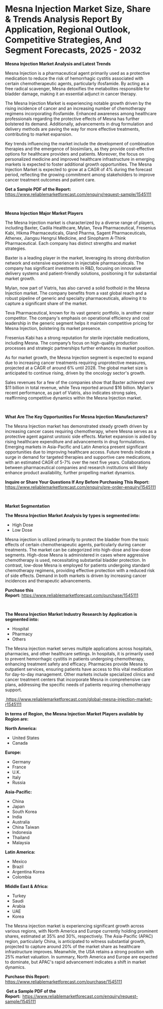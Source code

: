<p><h1>Mesna Injection Market Size, Share & Trends Analysis Report By Application, Regional Outlook, Competitive Strategies, And Segment Forecasts, 2025 - 2032</h1></p><p><strong>Mesna Injection Market Analysis and Latest Trends</strong></p>
<p><p>Mesna Injection is a pharmaceutical agent primarily used as a protective medication to reduce the risk of hemorrhagic cystitis associated with certain chemotherapeutic agents, particularly ifosfamide. By acting as a free radical scavenger, Mesna detoxifies the metabolites responsible for bladder damage, making it an essential adjunct in cancer therapy. </p><p>The Mesna Injection Market is experiencing notable growth driven by the rising incidence of cancer and an increasing number of chemotherapy regimens incorporating ifosfamide. Enhanced awareness among healthcare professionals regarding the protective effects of Mesna has further bolstered its demand. Additionally, advancements in drug formulation and delivery methods are paving the way for more effective treatments, contributing to market expansion.</p><p>Key trends influencing the market include the development of combination therapies and the emergence of biosimilars, as they provide cost-effective options for healthcare providers and patients. Moreover, the focus on personalized medicine and improved healthcare infrastructure in emerging markets is expected to foster additional growth opportunities. The Mesna Injection Market is expected to grow at a CAGR of 4% during the forecast period, reflecting the growing commitment among stakeholders to improve cancer treatment outcomes and patient care.</p></p>
<p><strong>Get a Sample PDF of the Report:&nbsp;</strong> <a href="https://www.reliablemarketforecast.com/enquiry/request-sample/1545111?utm_campaign=2397&utm_medium=2&utm_source=Github&utm_content=ia&utm_term=19042025&utm_id=mesna-injection">https://www.reliablemarketforecast.com/enquiry/request-sample/1545111</a></p>
<p>&nbsp;</p>
<p><strong>Mesna Injection Major Market Players</strong></p>
<p><p>The Mesna Injection market is characterized by a diverse range of players, including Baxter, Cadila Healthcare, Mylan, Teva Pharmaceutical, Fresenius Kabi, Hikma Pharmaceuticals, Gland Pharma, Sagent Pharmaceuticals, Athenex, Jiangsu Hengrui Medicine, and Sinopharm A-Think Pharmaceutical. Each company has distinct strengths and market strategies.</p><p>Baxter is a leading player in the market, leveraging its strong distribution network and extensive experience in injectable pharmaceuticals. The company has significant investments in R&D, focusing on innovative delivery systems and patient-friendly solutions, positioning it for substantial market growth.</p><p>Mylan, now part of Viatris, has also carved a solid foothold in the Mesna Injection market. The company benefits from a vast global reach and a robust pipeline of generic and specialty pharmaceuticals, allowing it to capture a significant share of the market. </p><p>Teva Pharmaceutical, known for its vast generic portfolio, is another major competitor. The company's emphasis on operational efficiency and cost leadership in the generic segment helps it maintain competitive pricing for Mesna Injection, bolstering its market presence.</p><p>Fresenius Kabi has a strong reputation for sterile injectable medications, including Mesna. The company’s focus on high-quality production processes and strategic partnerships further enhances its market position.</p><p>As for market growth, the Mesna Injection segment is expected to expand due to increasing cancer treatments requiring uroprotective measures, projected at a CAGR of around 6% until 2028. The global market size is anticipated to continue rising, driven by the oncology sector's growth.</p><p>Sales revenues for a few of the companies show that Baxter achieved over $11 billion in total revenue, while Teva reported around $16 billion. Mylan's recent performance, as part of Viatris, also indicates strong sales, reaffirming competitive dynamics within the Mesna Injection market.</p></p>
<p>&nbsp;</p>
<p><strong>What Are The Key Opportunities For Mesna Injection Manufacturers?</strong></p>
<p><p>The Mesna Injection market has demonstrated steady growth driven by increasing cancer cases requiring chemotherapy, where Mesna serves as a protective agent against urotoxic side effects. Market expansion is aided by rising healthcare expenditure and advancements in drug formulations. Emerging markets in Asia-Pacific and Latin America present significant opportunities due to improving healthcare access. Future trends indicate a surge in demand for targeted therapies and supportive care medications, with an estimated CAGR of 5-7% over the next five years. Collaborations between pharmaceutical companies and research institutions will likely enhance product availability, further propelling market dynamics.</p></p>
<p><strong>Inquire or Share Your Questions If Any Before Purchasing This Report:</strong> <a href="https://www.reliablemarketforecast.com/enquiry/pre-order-enquiry/1545111?utm_campaign=2397&utm_medium=2&utm_source=Github&utm_content=ia&utm_term=19042025&utm_id=mesna-injection">https://www.reliablemarketforecast.com/enquiry/pre-order-enquiry/1545111</a></p>
<p>&nbsp;</p>
<p><strong>Market Segmentation</strong></p>
<p><strong>The Mesna Injection Market Analysis by types is segmented into:</strong></p>
<p><ul><li>High Dose</li><li>Low Dose</li></ul></p>
<p><p>Mesna injection is utilized primarily to protect the bladder from the toxic effects of certain chemotherapeutic agents, particularly during cancer treatments. The market can be categorized into high-dose and low-dose segments. High-dose Mesna is administered in cases where aggressive chemotherapy is used, necessitating substantial bladder protection. In contrast, low-dose Mesna is employed for patients undergoing standard chemotherapy regimens, providing effective protection with a reduced risk of side effects. Demand in both markets is driven by increasing cancer incidences and therapeutic advancements.</p></p>
<p><strong>Purchase this Report:&nbsp;</strong><a href="https://www.reliablemarketforecast.com/purchase/1545111?utm_campaign=2397&utm_medium=2&utm_source=Github&utm_content=ia&utm_term=19042025&utm_id=mesna-injection">https://www.reliablemarketforecast.com/purchase/1545111</a></p>
<p>&nbsp;</p>
<p><strong>The Mesna Injection Market Industry Research by Application is segmented into:</strong></p>
<p><ul><li>Hospital</li><li>Pharmacy</li><li>Others</li></ul></p>
<p><p>The Mesna injection market serves multiple applications across hospitals, pharmacies, and other healthcare settings. In hospitals, it is primarily used to prevent hemorrhagic cystitis in patients undergoing chemotherapy, enhancing treatment safety and efficacy. Pharmacies provide Mesna to outpatient services, ensuring patients have access to this vital medication for day-to-day management. Other markets include specialized clinics and cancer treatment centers that incorporate Mesna in comprehensive care plans, addressing the specific needs of patients requiring chemotherapy support.</p></p>
<p><a href="https://www.reliablemarketforecast.com/global-mesna-injection-market-r1545111?utm_campaign=2397&utm_medium=2&utm_source=Github&utm_content=ia&utm_term=19042025&utm_id=mesna-injection">&nbsp;https://www.reliablemarketforecast.com/global-mesna-injection-market-r1545111</a></p>
<p><strong>In terms of Region, the Mesna Injection Market Players available by Region are:</strong></p>
<p>
    <p> <strong> North America: </strong>
        <ul>
            <li>United States</li>
            <li>Canada</li>
        </ul>
        </p> 
    <p> <strong> Europe: </strong>
        <ul>
            <li>Germany</li>
            <li>France</li>
            <li>U.K.</li>
            <li>Italy</li>
            <li>Russia</li>
        </ul>
        </p> 
    <p> <strong> Asia-Pacific: </strong>
        <ul>
            <li>China</li>
            <li>Japan</li>
            <li>South Korea</li>
            <li>India</li>
            <li>Australia</li>
            <li>China Taiwan</li>
            <li>Indonesia</li>
            <li>Thailand</li>
            <li>Malaysia</li>
        </ul>
        </p> 
    <p> <strong> Latin America: </strong>
        <ul>
            <li>Mexico</li>
            <li>Brazil</li>
            <li>Argentina Korea</li>
            <li>Colombia</li>
        </ul>
        </p> 
    <p> <strong> Middle East & Africa: </strong>
        <ul>
            <li>Turkey</li>
            <li>Saudi</li>
            <li>Arabia</li>
            <li>UAE</li>
            <li>Korea</li>
        </ul>
    </p>
    </p>
<p><p>The Mesna injection market is experiencing significant growth across various regions, with North America and Europe currently holding prominent shares, estimated at 35% and 30%, respectively. The Asia-Pacific (APAC) region, particularly China, is anticipated to witness substantial growth, projected to capture around 20% of the market share as healthcare infrastructure improves. Meanwhile, the USA retains a strong position with 25% market valuation. In summary, North America and Europe are expected to dominate, but APAC's rapid advancement indicates a shift in market dynamics.</p></p>
<p><strong>Purchase this Report: </strong><a href="https://www.reliablemarketforecast.com/purchase/1545111?utm_campaign=2397&utm_medium=2&utm_source=Github&utm_content=ia&utm_term=19042025&utm_id=mesna-injection">https://www.reliablemarketforecast.com/purchase/1545111</a></p>
<p>&nbsp;<strong>Get a Sample PDF of the Report:&nbsp;&nbsp;</strong><a href="https://www.reliablemarketforecast.com/enquiry/request-sample/1545111?utm_campaign=2397&utm_medium=2&utm_source=Github&utm_content=ia&utm_term=19042025&utm_id=mesna-injection">https://www.reliablemarketforecast.com/enquiry/request-sample/1545111</a></p>
<p><strong></strong></p>
<p><p></p><p></p><p></p></p>